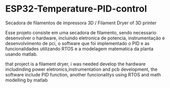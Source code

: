 # ESP32-Temperature-PID-control
Secadora de filamentos de impressora 3D / Filament Dryer of 3D printer

Esse projeto consiste em uma secadora de filamento, sendo necessario desenvolver o hardware, incluindo eletronica de potencia, instrumentação e desenvolvimento de pci, o software que foi implementado o PID e as funcionalidades utilizando RTOS e a modelagem matematica da planta usando matlab.

that project is a filament dryer, i was needed develop the hardware includinding power eletronics,instrumentation and pcb development, the software include  PID function, another funcionalitys using RTOS and math modelling by matlab

